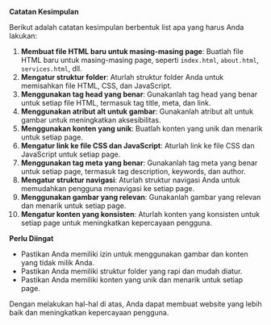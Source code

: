 **Catatan Kesimpulan** 

Berikut adalah catatan kesimpulan berbentuk list apa yang harus Anda lakukan: 

1. **Membuat file HTML baru untuk masing-masing page**: Buatlah file HTML baru untuk masing-masing page, seperti `index.html`, `about.html`, `services.html`, dll. 
2. **Mengatur struktur folder**: Aturlah struktur folder Anda untuk memisahkan file HTML, CSS, dan JavaScript. 
3. **Menggunakan tag head yang benar**: Gunakanlah tag head yang benar untuk setiap file HTML, termasuk tag title, meta, dan link. 
4. **Menggunakan atribut alt untuk gambar**: Gunakanlah atribut alt untuk gambar untuk meningkatkan aksesibilitas. 
5. **Menggunakan konten yang unik**: Buatlah konten yang unik dan menarik untuk setiap page. 
6. **Mengatur link ke file CSS dan JavaScript**: Aturlah link ke file CSS dan JavaScript untuk setiap page. 
7. **Menggunakan tag meta yang benar**: Gunakanlah tag meta yang benar untuk setiap page, termasuk tag description, keywords, dan author. 
8. **Mengatur struktur navigasi**: Aturlah struktur navigasi Anda untuk memudahkan pengguna menavigasi ke setiap page. 
9. **Menggunakan gambar yang relevan**: Gunakanlah gambar yang relevan dan menarik untuk setiap page. 
10. **Mengatur konten yang konsisten**: Aturlah konten yang konsisten untuk setiap page untuk meningkatkan kepercayaan pengguna. 

**Perlu Diingat** 

* Pastikan Anda memiliki izin untuk menggunakan gambar dan konten yang tidak milik Anda. 
* Pastikan Anda memiliki struktur folder yang rapi dan mudah diatur. 
* Pastikan Anda memiliki konten yang unik dan menarik untuk setiap page. 

Dengan melakukan hal-hal di atas, Anda dapat membuat website yang lebih baik dan meningkatkan kepercayaan pengguna.